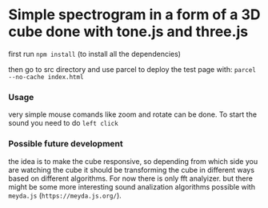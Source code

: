 # Simple spectrogram in a form of a 3D cube done with tone.js and three.js


first run ``npm install`` (to install all the dependencies)

then go to src directory and use parcel to deploy the test page with:
``parcel --no-cache index.html``

### Usage
very simple mouse comands like zoom and rotate can be done. To start the sound you need to do ``left click``

### Possible future development
 the idea is to make the cube responsive, so depending from which side you are watching the cube it should be transforming the cube in different ways based on different algorithms.
 For now there is only fft analyizer. but there might be some more interesting sound analization algorithms possible with ``meyda.js`` (``https://meyda.js.org/``).
 
